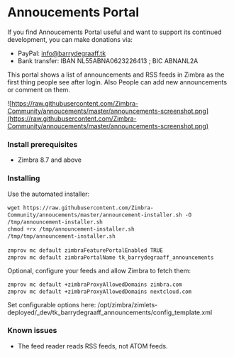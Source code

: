 Annoucements Portal
==========

If you find Annoucements Portal useful and want to support its continued development, you can make donations via:
- PayPal: info@barrydegraaff.tk
- Bank transfer: IBAN NL55ABNA0623226413 ; BIC ABNANL2A

This portal shows a list of announcements and RSS feeds in Zimbra as the first thing people see after login. Also People can
add new announcements or comment on them.

![https://raw.githubusercontent.com/Zimbra-Community/annoucements/master/announcements-screenshot.png](https://raw.githubusercontent.com/Zimbra-Community/annoucements/master/announcements-screenshot.png)

### Install prerequisites
  - Zimbra 8.7 and above

### Installing
Use the automated installer:

    wget https://raw.githubusercontent.com/Zimbra-Community/annoucements/master/announcement-installer.sh -O /tmp/announcement-installer.sh
    chmod +rx /tmp/announcement-installer.sh
    /tmp/tmp/announcement-installer.sh

    zmprov mc default zimbraFeaturePortalEnabled TRUE
    zmprov mc default zimbraPortalName tk_barrydegraaff_announcements

Optional, configure your feeds and allow Zimbra to fetch them:

    zmprov mc default +zimbraProxyAllowedDomains zimbra.com
    zmprov mc default +zimbraProxyAllowedDomains nextcloud.com
    
Set configurable options here: /opt/zimbra/zimlets-deployed/_dev/tk_barrydegraaff_announcements/config_template.xml

 
### Known issues

- The feed reader reads RSS feeds, not ATOM feeds.

